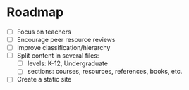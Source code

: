 # Roadmap

- [ ] Focus on teachers
- [ ] Encourage peer resource reviews
- [ ] Improve classification/hierarchy
- [ ] Split content in several files:
  - [ ] levels: K-12, Undergraduate
  - [ ] sections: courses, resources, references, books, etc.
- [ ] Create a static site
